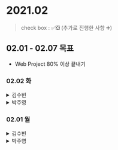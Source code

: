 # 2021.02

> check box : ✅❎ (추가로 진행한 사항 ➕)

## 02.01 - 02.07 목표
- Web Project 80% 이상 끝내기

### 02.02 화

<details>
<summary>김수빈</summary>

|Check|To Do|
|:---:|---|
||블로그 포스팅 - DynamoDB Managed Console 정리|
||인프런 스프링 JPA 활용 1 웹 강의 수강|
||회원가입, 로그인, 로그아웃 구현| (기능 먼저 구현 후 API 구현 할 예정!!)

</details>

<details>
<summary>박주영</summary>

|Check|To Do|
|:---:|---|
||머신러닝 강의 3개 듣고 정리 및 필기|
||인프런 4강 2문제 풀기|
||리브로스 코드 1문제 풀기 - 완전탐색|
||LSTM 모델 설계 시작|

</details>

### 02.01 월

<details>
<summary>김수빈</summary>

|Check|To Do|
|:---:|---|
|✅|블로그 포스팅 - DynamoDB CLI 내용 정리|
|✅|프로젝트 관련 - 인프런 강의 수강|

</details>

<details>
<summary>박주영</summary>

|Check|To Do|
|:---:|---|
|✅|Dataset 구축 완료|
|✅|머신러닝 2주차까지 강의 복습|

</details>
